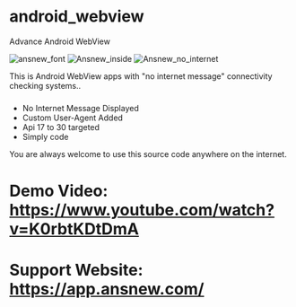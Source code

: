 # android_webview
Advance Android WebView

![ansnew_font](https://user-images.githubusercontent.com/16277392/119679817-7d1c2100-be62-11eb-81c5-d6a9690a67cf.jpg)
![Ansnew_inside](https://user-images.githubusercontent.com/16277392/119679814-7beaf400-be62-11eb-947b-ae09d7772146.jpg)
![Ansnew_no_internet](https://user-images.githubusercontent.com/16277392/119679816-7c838a80-be62-11eb-83b3-da442aab2cae.jpg)


This is Android WebView apps with "no internet message" connectivity checking systems..
#####
* No Internet Message Displayed
* Custom User-Agent Added
* Api 17 to 30 targeted
* Simply code

You are always welcome to use this source code anywhere on the internet.

# Demo Video: https://www.youtube.com/watch?v=K0rbtKDtDmA
# Support Website: https://app.ansnew.com/
